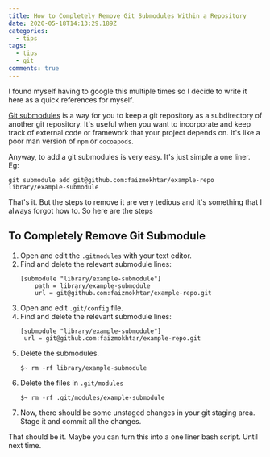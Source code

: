 ```yaml
---
title: How to Completely Remove Git Submodules Within a Repository
date: 2020-05-18T14:13:29.189Z
categories:
  - tips
tags:
  - tips
  - git
comments: true
---
```

I found myself having to google this multiple times so I decide to write it here as a quick references for myself.

[Git submodules][1] is a way for you to keep a git repository as a subdirectory of another git repository. It's useful when you want to incorporate and keep track of external code or framework that your project depends on. It's like a poor man version of `npm` or `cocoapods`.

Anyway, to add a git submodules is very easy. It's just simple a one liner. Eg:

```bash/shell
git submodule add git@github.com:faizmokhtar/example-repo library/example-submodule
```

That's it. But the steps to remove it are very tedious and it's something that I always forgot how to. So here are the steps

## To Completely Remove Git Submodule

1. Open and edit the `.gitmodules` with your text editor.
2. Find and delete the relevant submodule lines:
   ```git
   [submodule "library/example-submodule"]
       path = library/example-submodule
       url = git@github.com:faizmokhtar/example-repo.git
   ```
3. Open and edit `.git/config` file.
4. Find and delete the relevant submodule lines:
   ```git
   [submodule "library/example-submodule"]
	url = git@github.com:faizmokhtar/example-repo.git
   ```
5. Delete the submodules.
   ```bash/shell
   $~ rm -rf library/example-submodule
   ```
6. Delete the files in `.git/modules`
   ```bash/shell
   $~ rm -rf .git/modules/example-submodule
   ```
7. Now, there should be some unstaged changes in your git staging area. Stage it and commit all the changes.

That should be it. Maybe you can turn this into a one liner bash script. Until next time. 


[1]:https://github.blog/2016-02-01-working-with-submodules/
